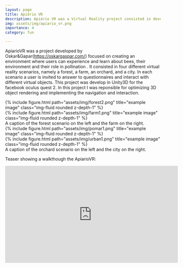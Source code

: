 ```yaml
---
layout: page
title: Apiário VR
description: Apiário VR was a Virtual Reality project consisted in developing a virtual tour through an apiary. These tour included 4 different scenarios and in each the user would learning important facts about bees and their natural habitat.
img: assets/img/apiario_vr.png
importance: 4
category: fun

---
```


ApiarioVR was a project developed by Oskar&Gapar(https://oskargaspar.com/) focused on creating an environment where users can experience and learn about bees, their environment and their role in pollination . It consisted in four different virtual reality scenarios, namely a forest, a farm, an orchard, and a city. In each scenario a user is invited to answer to questionnaires and interact with different virtual objects. This project was develop in Unity3D for the facebook oculus quest 2. In this project I was reponsible for optimizing 3D object rendering and implementing the navigation and interaction.

<div class="row">
    <div class="col-sm mt-3 mt-md-0">
        {% include figure.html path="assets/img/forest2.png" title="example image" class="img-fluid rounded z-depth-1" %}
    </div>
    <div class="col-sm mt-3 mt-md-0">
        {% include figure.html path="assets/img/farm1.png" title="example image" class="img-fluid rounded z-depth-1" %}
    </div>
</div>
<div class="caption">
    A caption of the forest scenario on the left and the farm on the right.
</div>
<div class="row">
    <div class="col-sm mt-3 mt-md-0">
        {% include figure.html path="assets/img/pomar1.png" title="example image" class="img-fluid rounded z-depth-1" %}
    </div>
    <div class="col-sm mt-3 mt-md-0">
        {% include figure.html path="assets/img/urban1.png" title="example image" class="img-fluid rounded z-depth-1" %}
    </div>
</div>
<div class="caption">
    A caption of the orchard scenario on the left and the city on the right.
</div>

Teaser showing a walkthough the ApiarioVR:


<iframe class="center" width="560" height="315" src="https://www.youtube.com/embed/uxZXt7gGSfE" title="YouTube video player" frameborder="0" allow="accelerometer; autoplay; clipboard-write; encrypted-media; gyroscope; picture-in-picture" allowfullscreen></iframe>

